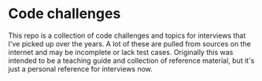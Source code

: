 # Code challenges

This repo is a collection of code challenges and topics for interviews that I've picked up over the years.
A lot of these are pulled from sources on the internet and may be incomplete or lack test cases.
Originally this was intended to be a teaching guide and collection of reference material, but it's just a personal reference for interviews now.
